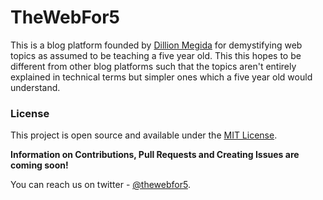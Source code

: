 # TheWebFor5
This is a blog platform founded by [Dillion Megida](https://twitter.com/iamdillion) for demystifying web topics as assumed to be teaching a five year old. This this hopes to be different from other blog platforms such that the topics aren't entirely explained in technical terms but simpler ones which a five year old would understand.

### License
This project is open source and available under the [MIT License](https://github.com/dillionmegida/thewebfor5/blob/master/LICENSE).

**Information on Contributions, Pull Requests and Creating Issues are coming soon!**

You can reach us on twitter - [@thewebfor5](https://twitter.com/thewebfor5).